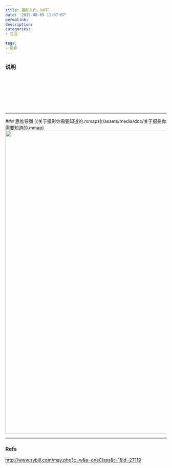 ```yaml
---
title: 摄影入门，NOTE
date: '2015-08-09 11:07:07'
permalink: 
description: 
categories: 
- 生活

tags: 
- 摄影
---
```



### 说明
<br/>
<br/>
<br/>
<br/>
<br/>
<br/>

<hr/>
### 思维导图 [《关于摄影你需要知道的.mmap》](/assets/media/doc/关于摄影你需要知道的.mmap)
<a href="/assets/media/img/关于摄影你需要知道的.png" target="_blank">
    <img src="/assets/media/img/关于摄影你需要知道的.png" width="942px"/>
</a>



<hr/>

### Refs
http://www.sybiji.com/may.php?c=w&a=oneClass&t=1&id=27119

